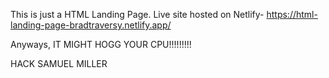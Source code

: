 This is just a HTML Landing Page.
Live site hosted on Netlify- 
https://html-landing-page-bradtraversy.netlify.app/

Anyways, IT MIGHT HOGG YOUR CPU!!!!!!!!!

HACK SAMUEL MILLER
